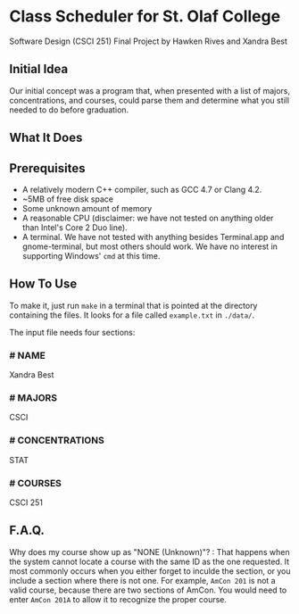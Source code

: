 # Class Scheduler for St. Olaf College
Software Design (CSCI 251) Final Project by Hawken Rives and Xandra Best

## Initial Idea
Our initial concept was a program that, when presented with a list of majors, concentrations, and courses, could parse them and determine what you still needed to do before graduation.

## What It Does


## Prerequisites
- A relatively modern C++ compiler, such as GCC 4.7 or Clang 4.2.
- ~5MB of free disk space
- Some unknown amount of memory
- A reasonable CPU (disclaimer: we have not tested on anything older than Intel's Core 2 Duo line).
- A terminal. We have not tested with anything besides Terminal.app and gnome-terminal, but most others should work. We have no interest in supporting Windows' `cmd` at this time.

## How To Use
To make it, just run `make` in a terminal that is pointed at the directory containing the files. It looks for a file called `example.txt` in `./data/`.

The input file needs four sections: 

### \# NAME
Xandra Best

### \# MAJORS
CSCI

### \# CONCENTRATIONS
STAT

### \# COURSES
CSCI 251


## F.A.Q.

Why does my course show up as "NONE (Unknown)"?
: That happens when the system cannot locate a course with the same ID as the one requested. It most commonly occurs when you either forget to inculde the section, or you include a section where there is not one. For example, `AmCon 201` is not a valid course, because there are two sections of AmCon. You would need to enter `AmCon 201A` to allow it to recognize the proper course.
